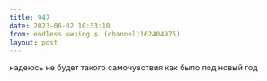 ```yaml
---
title: 947
date: 2023-06-02 10:33:10
from: endless шизing ⍼ (channel1162404975)
layout: post
---
```


надеюсь не будет такого самочувствия как было под новый год
